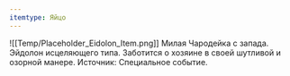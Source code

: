 ```yaml
---
itemtype: Яйцо
---
```

![[Temp/Placeholder_Eidolon_Item.png]]
Милая Чародейка с запада. Эйдолон исцеляющего типа. Заботится о хозяине в своей шутливой и озорной манере. Источник: Специальное событие.
